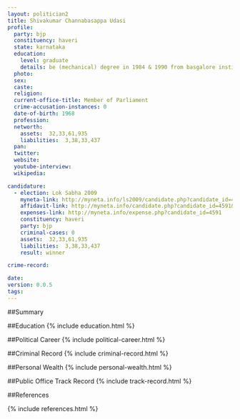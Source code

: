 ```yaml
---
layout: politician2
title: Shivakumar Channabasappa Udasi
profile: 
  party: bjp
  constituency: haveri
  state: karnataka
  education: 
    level: graduate
    details: be (mechanical) degree in 1984 & 1990 from basgalore institute of technology bangalore university degree not completed
  photo: 
  sex: 
  caste: 
  religion: 
  current-office-title: Member of Parliament
  crime-accusation-instances: 0
  date-of-birth: 1968
  profession: 
  networth: 
    assets:  32,33,61,935
    liabilities:  3,38,33,437
  pan: 
  twitter: 
  website: 
  youtube-interview: 
  wikipedia: 

candidature: 
  - election: Lok Sabha 2009
    myneta-link: http://myneta.info/ls2009/candidate.php?candidate_id=4591
    affidavit-link: http://myneta.info/candidate.php?candidate_id=4591&scan=original
    expenses-link: http://myneta.info/expense.php?candidate_id=4591
    constituency: haveri 
    party: bjp
    criminal-cases: 0
    assets:  32,33,61,935
    liabilities:  3,38,33,437
    result: winner 

crime-record: 

date: 
version: 0.0.5
tags: 
---
```

##Summary


##Education
{% include education.html %}


##Political Career
{% include political-career.html %}


##Criminal Record
{% include criminal-record.html %}


##Personal Wealth
{% include personal-wealth.html %}


##Public Office Track Record
{% include track-record.html %}


##References


{% include references.html %}